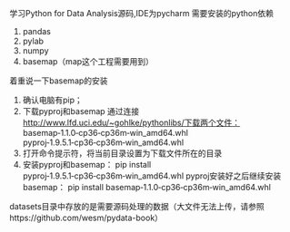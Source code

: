 学习Python for Data Analysis源码,IDE为pycharm
需要安装的python依赖
1. pandas
2. pylab
3. numpy
4. basemap（map这个工程需要用到）

着重说一下basemap的安装
1. 确认电脑有pip；
2. 下载pyproj和basemap
   通过连接 http://www.lfd.uci.edu/~gohlke/pythonlibs/下载两个文件：
   basemap‑1.1.0‑cp36‑cp36m‑win_amd64.whl
   pyproj‑1.9.5.1‑cp36‑cp36m‑win_amd64.whl
3. 打开命令提示符，将当前目录设置为下载文件所在的目录
4. 安装pyproj和basemap：
   pip install pyproj‑1.9.5.1‑cp36‑cp36m‑win_amd64.whl
   pyproj安装好之后继续安装basemap：
   pip install basemap‑1.1.0‑cp36‑cp36m‑win_amd64.whl


datasets目录中存放的是需要源码处理的数据（大文件无法上传，请参照https://github.com/wesm/pydata-book）